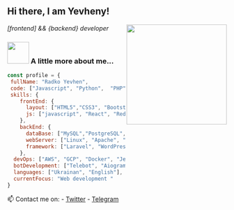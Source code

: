 <h2> Hi there, I am Yevheny!</h2>
<img align='right' src="https://avatars.githubusercontent.com/u/43493031?v=4" width="230" height="230">
<p><em> [frontend] && {backend} developer</em></p>


### <img src="https://media.giphy.com/media/cmCEsJZHYBPels360q/giphy.gif" width="50"> A little more about me...  

```javascript
const profile = {
 fullName: "Radko Yevhen",
 code: ["Javascript", "Python",  "PHP"],
 skills: {
    frontEnd: {
      layout: ["HTML5","CSS3", "Bootstrap", "TailwindCSS"],
      js: ["javascript", "React", "Redux", "Vite", "Next.js"]
    },
    backEnd: {
      dataBase: ["MySQL","PostgreSQL", "MongoDB", "SQLIte"],
      webServer: ["Linux", "Apache", "Nginx", "Node.js", "Express"],
      framework: ["Laravel", "WordPress"]    
    },
  devOps: ["AWS", "GCP", "Docker", "Jenkins", "Ansible", "Terraform"],
  botDevelopment: ["Telebot", "Aiogram", "Telegraf", "Yowsup", "Venom"],
  languages: ["Ukrainan", "English"],
  currentFocus: "Web development "
}
```

📫 Contact me on: 
    - [Twitter](https://twitter.com/yevh3ny)
    - [Telegram](https://t.me/yevh3ny)
